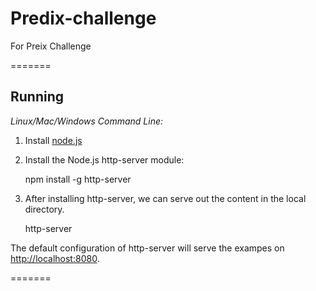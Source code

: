 # Predix-challenge

For Preix Challenge


=======

Running
-------
 
*Linux/Mac/Windows Command Line:*

1. Install [node.js](http://nodejs.org)

2. Install the Node.js http-server module:

    npm install -g http-server

3. After installing http-server, we can serve out the content in the local directory.

    http-server

The default configuration of http-server will serve the exampes on [http://localhost:8080](http://localhost:8080).


=======

